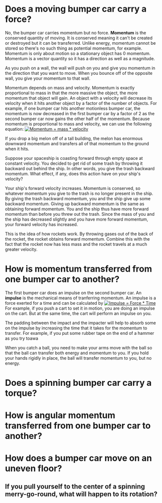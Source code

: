 # Does a moving bumper car carry a force?

No, the bumper car carries momentum but no force. **Momentum** is the conserved quantity of moving. It is conserved meaning it can't be created or destroyed but it can be transferred. Unlike energy, momentum cannot be stored so there's no such thing as potential momentum, for example. Momentum is only about motion so a stationary object has 0 momentum. Momentum is a vector quantity so it has a direction as well as a magnitude.

As you push on a wall, the wall will push on you and give you momentum in the direction that you want to move. When you bounce off of the opposite wall, you give your momentum to that wall.

Momentum depends on mass and velocity. Momentum is exactly proportional to mass in that the more massive the object, the more momentum that object will gain. An object with a velocity will decrease its velocity when it hits another object by a factor of the number of objects. For example, if one bumper car hits another motionless bumper car, the momentum is now decreased in the first bumper car by a factor of 2 as the second bumper car now gains the other half of the momentum. Because momentum is proportional to mass and velocity, we can use the following equation: <a href="https://www.codecogs.com/eqnedit.php?latex=Momentum&space;=&space;mass&space;*&space;velocity" target="_blank"><img src="https://latex.codecogs.com/gif.latex?Momentum&space;=&space;mass&space;*&space;velocity" title="Momentum = mass * velocity" /></a>

If you drop a big melon off of a tall building, the melon has enormous downward momentum and transfers all of that momentum to the ground when it hits.

Suppose your spaceship is coasting forward through empty space at constant velocity. You decided to get rid of some trash by throwing it backward out behind the ship. In other words, you give the trash backward momentum. What effect, if any, does this action have on your ship's velocity?


Your ship's forward velocity increases.
Momentum is conserved, so whatever momentum you give to the trash is no longer present in the ship. By giving the trash backward momentum, you and the ship give up some backward momentum. Giving up backward momentum is the same as obtaining forward momentum. You and the ship thus have more forward momentum than before you threw out the trash. Since the mass of you and the ship has decreased slightly and you have more forward momentum, your forward velocity has increased.

This is the idea of how rockets work. By throwing gases out of the back of the rocket, the rocket obtains forward momentum. Combine this with the fact that the rocket now has less mass and the rocket travels at a much greater velocity.

# How is momentum transferred from one bumper car to another?

The first bumper car does an impulse on the second bumper car. An **impulse** is the mechanical means of tranferring momentum. An impulse is a force exerted for a time and can be calculated by <a href="https://www.codecogs.com/eqnedit.php?latex=Impulse&space;=&space;Force&space;*&space;Time" target="_blank"><img src="https://latex.codecogs.com/gif.latex?Impulse&space;=&space;Force&space;*&space;Time" title="Impulse = Force * Time" /></a> For example, if you push a cart to set it in motion, you are doing an impulse on the cart. But at the same time, the cart will perform an impulse on you.

The padding between the impact and the impacter will help to absorb some on the impulse by increasing the time that it takes for the momentum to transfer. For example, if you put some rubber tape on the end of a hammer as you try toawa

When you catch a ball, you need to make your arms move with the ball so that the ball can transfer both energy and momentum to you. If you hold your hands rigidly in place, the ball will transfer momentum to you, but no energy.

# Does a spinning bumper car carry a torque?

# How is angular momentum transferred from one bumper car to another?

# How does a bumper car move on an uneven floor?


## If you pull yourself to the center of a spinning merry-go-round, what will happen to its rotation?
